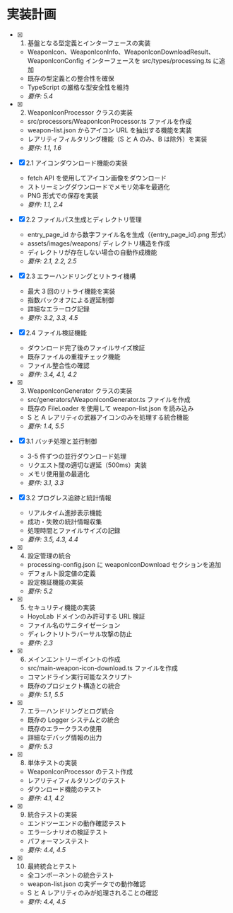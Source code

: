 # 実装計画

- [x] 1. 基盤となる型定義とインターフェースの実装

  - WeaponIcon、WeaponIconInfo、WeaponIconDownloadResult、WeaponIconConfig インターフェースを src/types/processing.ts に追加
  - 既存の型定義との整合性を確保
  - TypeScript の厳格な型安全性を維持
  - _要件: 5.4_

- [x] 2. WeaponIconProcessor クラスの実装

  - src/processors/WeaponIconProcessor.ts ファイルを作成
  - weapon-list.json からアイコン URL を抽出する機能を実装
  - レアリティフィルタリング機能（S と A のみ、B は除外）を実装
  - _要件: 1.1, 1.6_

- [x] 2.1 アイコンダウンロード機能の実装

  - fetch API を使用してアイコン画像をダウンロード
  - ストリーミングダウンロードでメモリ効率を最適化
  - PNG 形式での保存を実装
  - _要件: 1.1, 2.4_

- [x] 2.2 ファイルパス生成とディレクトリ管理

  - entry_page_id から数字ファイル名を生成（{entry_page_id}.png 形式）
  - assets/images/weapons/ ディレクトリ構造を作成
  - ディレクトリが存在しない場合の自動作成機能
  - _要件: 2.1, 2.2, 2.5_

- [x] 2.3 エラーハンドリングとリトライ機構

  - 最大 3 回のリトライ機能を実装
  - 指数バックオフによる遅延制御
  - 詳細なエラーログ記録
  - _要件: 3.2, 3.3, 4.5_

- [x] 2.4 ファイル検証機能

  - ダウンロード完了後のファイルサイズ検証
  - 既存ファイルの重複チェック機能
  - ファイル整合性の確認
  - _要件: 3.4, 4.1, 4.2_

- [x] 3. WeaponIconGenerator クラスの実装

  - src/generators/WeaponIconGenerator.ts ファイルを作成
  - 既存の FileLoader を使用して weapon-list.json を読み込み
  - S と A レアリティの武器アイコンのみを処理する統合機能
  - _要件: 1.4, 5.5_

- [x] 3.1 バッチ処理と並行制御

  - 3-5 件ずつの並行ダウンロード処理
  - リクエスト間の適切な遅延（500ms）実装
  - メモリ使用量の最適化
  - _要件: 3.1, 3.3_

- [x] 3.2 プログレス追跡と統計情報

  - リアルタイム進捗表示機能
  - 成功・失敗の統計情報収集
  - 処理時間とファイルサイズの記録
  - _要件: 3.5, 4.3, 4.4_

- [x] 4. 設定管理の統合

  - processing-config.json に weaponIconDownload セクションを追加
  - デフォルト設定値の定義
  - 設定検証機能の実装
  - _要件: 5.2_

- [x] 5. セキュリティ機能の実装

  - HoyoLab ドメインのみ許可する URL 検証
  - ファイル名のサニタイゼーション
  - ディレクトリトラバーサル攻撃の防止
  - _要件: 2.3_

- [x] 6. メインエントリーポイントの作成

  - src/main-weapon-icon-download.ts ファイルを作成
  - コマンドライン実行可能なスクリプト
  - 既存のプロジェクト構造との統合
  - _要件: 5.1, 5.5_

- [x] 7. エラーハンドリングとログ統合

  - 既存の Logger システムとの統合
  - 既存のエラークラスの使用
  - 詳細なデバッグ情報の出力
  - _要件: 5.3_

- [x] 8. 単体テストの実装

  - WeaponIconProcessor のテスト作成
  - レアリティフィルタリングのテスト
  - ダウンロード機能のテスト
  - _要件: 4.1, 4.2_

- [x] 9. 統合テストの実装

  - エンドツーエンドの動作確認テスト
  - エラーシナリオの検証テスト
  - パフォーマンステスト
  - _要件: 4.4, 4.5_

- [x] 10. 最終統合とテスト
  - 全コンポーネントの統合テスト
  - weapon-list.json の実データでの動作確認
  - S と A レアリティのみが処理されることの確認
  - _要件: 4.4, 4.5_
